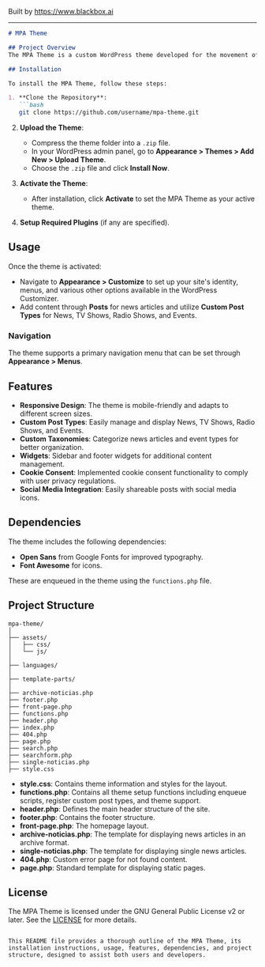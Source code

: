 
Built by https://www.blackbox.ai

---

```markdown
# MPA Theme

## Project Overview
The MPA Theme is a custom WordPress theme developed for the movement of small farmers (Movimento dos Pequenos Agricultores) in Brazil. It provides a responsive and engaging user experience, tailored for news articles, TV shows, radio shows, and events related to MPA. The theme includes various custom post types and is fully compatible with WordPress.

## Installation

To install the MPA Theme, follow these steps:

1. **Clone the Repository**:
   ```bash
   git clone https://github.com/username/mpa-theme.git
   ```

2. **Upload the Theme**:
   - Compress the theme folder into a `.zip` file.
   - In your WordPress admin panel, go to **Appearance > Themes > Add New > Upload Theme**. 
   - Choose the `.zip` file and click **Install Now**.

3. **Activate the Theme**:
   - After installation, click **Activate** to set the MPA Theme as your active theme.

4. **Setup Required Plugins** (if any are specified).

## Usage

Once the theme is activated:

- Navigate to **Appearance > Customize** to set up your site's identity, menus, and various other options available in the WordPress Customizer.
- Add content through **Posts** for news articles and utilize **Custom Post Types** for News, TV Shows, Radio Shows, and Events.

### Navigation

The theme supports a primary navigation menu that can be set through **Appearance > Menus**.

## Features

- **Responsive Design**: The theme is mobile-friendly and adapts to different screen sizes.
- **Custom Post Types**: Easily manage and display News, TV Shows, Radio Shows, and Events.
- **Custom Taxonomies**: Categorize news articles and event types for better organization.
- **Widgets**: Sidebar and footer widgets for additional content management.
- **Cookie Consent**: Implemented cookie consent functionality to comply with user privacy regulations.
- **Social Media Integration**: Easily shareable posts with social media icons.

## Dependencies

The theme includes the following dependencies:
- **Open Sans** from Google Fonts for improved typography.
- **Font Awesome** for icons.

These are enqueued in the theme using the `functions.php` file.

## Project Structure

```plaintext
mpa-theme/
│
├── assets/
│   ├── css/
│   └── js/
│
├── languages/
│
├── template-parts/
│
├── archive-noticias.php
├── footer.php
├── front-page.php
├── functions.php
├── header.php
├── index.php
├── 404.php
├── page.php
├── search.php
├── searchform.php
├── single-noticias.php
├── style.css
```

- **style.css**: Contains theme information and styles for the layout.
- **functions.php**: Contains all theme setup functions including enqueue scripts, register custom post types, and theme support.
- **header.php**: Defines the main header structure of the site.
- **footer.php**: Contains the footer structure.
- **front-page.php**: The homepage layout.
- **archive-noticias.php**: The template for displaying news articles in an archive format.
- **single-noticias.php**: The template for displaying single news articles.
- **404.php**: Custom error page for not found content.
- **page.php**: Standard template for displaying static pages.

## License
The MPA Theme is licensed under the GNU General Public License v2 or later. See the [LICENSE](http://www.gnu.org/licenses/gpl-2.0.html) for more details.
```

This README file provides a thorough outline of the MPA Theme, its installation instructions, usage, features, dependencies, and project structure, designed to assist both users and developers.